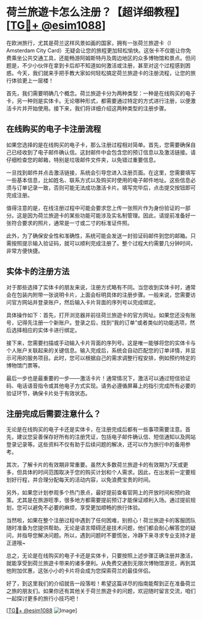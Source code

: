 # 荷兰旅遊卡怎么注册？【超详细教程】[[TG💪+ @esim1088](https://t.me/s/esim1088)]

在欧洲旅行，尤其是荷兰这样风景如画的国家，拥有一张荷兰旅遊卡（I Amsterdam City Card）无疑会让您的旅程更加轻松愉快。这张卡不仅能让你免费乘坐公共交通工具，还能畅游阿姆斯特丹及周边地区的众多博物馆和景点。但问题是，不少小伙伴在拿到卡后却不知道如何激活或注册，甚至对这个过程感到困惑。今天，我们就来手把手教大家如何轻松搞定荷兰旅遊卡的注册流程，让您的旅行体验更上一层楼！

首先，我们需要明确几个概念。荷兰旅遊卡分为两种类型：一种是在线购买的电子卡，另一种则是实体卡。无论哪种形式，都需要通过特定的方式进行注册，以便激活卡片并开始使用。接下来，我们将详细介绍这两种类型的注册步骤。

## 在线购买的电子卡注册流程

如果您选择的是在线购买的电子卡，那么注册过程相对简单。首先，您需要确保自己已经收到了电子邮件确认信。这封邮件中会包含您的预订信息以及激活链接。请仔细检查您的邮箱，特别是垃圾邮件文件夹，以免错过重要信息。

一旦找到邮件并点击激活链接，系统会引导您进入注册页面。在这里，您需要填写一些基本信息，比如姓名、联系方式以及购买时使用的电子邮件地址。这些信息必须与订单记录一致，否则可能无法成功激活卡片。填写完毕后，点击提交按钮即可完成注册。

值得注意的是，在线注册过程中可能会要求您上传一张照片作为身份验证的一部分。这是因为荷兰旅遊卡的某些功能可能涉及实名制管理。因此，请提前准备好一张符合要求的照片，通常是一寸或二寸的标准证件照。

此外，为了确保安全性和准确性，系统可能会发送一封验证码邮件到您的邮箱。只需按照提示输入验证码，就可以顺利完成注册了。整个过程大约需要几分钟时间，非常方便快捷。

## 实体卡的注册方法

对于那些选择了实体卡的朋友来说，注册方式略有不同。当您收到实体卡时，通常会在包装内附带一张说明卡片，上面会标明具体的注册步骤。一般来说，您需要访问官方网站并登录账户，然后输入卡片背面的序列号以完成绑定。

具体操作如下：首先，打开浏览器并前往荷兰旅遊卡的官方网址。如果您还没有账号，记得先注册一个新账户。登录之后，找到“我的订单”或者类似的功能选项，然后选择相应的实体卡进行绑定。

接下来，您需要扫描或手动输入卡片背面的序列号。这是唯一能够将您的实体卡与个人账户关联起来的关键信息。输入完成后，系统会自动匹配您的订单详情，并显示可用的服务项目。此时，您可以根据自己的需求调整行程安排，例如预约特定的博物馆门票等。

最后一步也是最重要的一步——激活卡片！通常情况下，激活可以通过短信验证码、电话语音指令或其他电子方式实现。请务必遵循屏幕上的指引完成所有必要的验证环节，确保卡片处于有效状态。

## 注册完成后需要注意什么？

无论是在线购买的电子卡还是实体卡，在注册完成后都有一些事项需要注意。首先，建议您妥善保存好所有的注册凭证，包括电子邮件确认信、短信通知以及网站登录记录等。这些资料不仅有助于后续问题的解决，还可以作为旅行中的备用参考。

其次，了解卡片的有效期非常重要。虽然大多数荷兰旅遊卡的有效期为7天或更多，但具体的时间范围取决于您的购买计划和个人需求。因此，在出发前一定要规划好行程，并合理分配每天的活动内容，以免浪费宝贵的时间。

另外，如果您计划参观多个热门景点，最好提前查看官网上的开放时间和预约政策。尤其是在旅游旺季，很多地方都需要提前预订才能保证顺利入场。通过提前规划，您可以避免不必要的麻烦，享受更加顺畅的旅行体验。

当然啦，如果在整个注册过程中遇到了任何困难，别担心！荷兰旅遊卡的客服团队随时准备为您提供帮助。无论是语言障碍还是技术问题，他们都会耐心解答您的疑问，并指导您解决问题。所以，遇到问题时不要慌张，冷静下来寻求专业支持才是正道哦~

总之，无论是在线购买的电子卡还是实体卡，只要按照上述步骤正确注册并激活，就能享受到荷兰旅遊卡带来的诸多便利。从免费交通到无限次博物馆游览，再到其他附加优惠，这张小小的卡片将会成为您探索荷兰的最佳伴侣。

好了，到这里我们的介绍就告一段落啦！希望这篇详尽的指南能帮到正在准备荷兰之旅的朋友们。如果你还有其他关于荷兰旅遊卡的问题，欢迎随时留言交流，咱们一起探讨更多的旅行小技巧吧！

[[TG💪+ @esim1088](https://t.me/s/esim1088) ![Image](https://i.postimg.cc/4NQfJmqS/Snipaste-2025-05-13-00-14-12.png)]